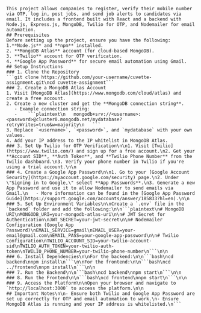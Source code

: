 ```# Cuvette Assignment - Job Posting Platform
This project allows companies to register, verify their mobile number via OTP, log in, post jobs, and send job alerts to candidates via email. It includes a frontend built with React and a backend with Node.js, Express.js, MongoDB, Twilio for OTP, and Nodemailer for email automation.
## Prerequisites
Before setting up the project, ensure you have the following:
1.**Node.js** and **npm** installed.
2. **MongoDB Atlas** account (for cloud-based MongoDB).
3. **Twilio** account for OTP verification.
4. **Google App Password** for secure email automation using Gmail.
## Setup Instructions
### 1. Clone the Repository
```git clone https://github.com/your-username/cuvette-assignment.git\ncd cuvette-assignment```
### 2. Create a MongoDB Atlas Account
1. Visit [MongoDB Atlas](https://www.mongodb.com/cloud/atlas) and create a free account.
2. Create a new cluster and get the **MongoDB connection string**.
   - Example connection string:
   -    ```plaintext\n   mongodb+srv://<username>:<password>@cluster0.mongodb.net/mydatabase?retryWrites=true&w=majority\n   ```
3. Replace `<username>`, `<password>`, and `mydatabase` with your own values.
4. Add your IP address to the IP whitelist in MongoDB Atlas.
### 3. Set Up Twilio for OTP Verification\n\n1. Visit [Twilio](https://www.twilio.com/) and sign up for a free account.\n2. Get your **Account SID**, **Auth Token**, and **Twilio Phone Number** from the Twilio dashboard.\n3. Verify your phone number in Twilio if you're using a trial account.\n\n
### 4. Create a Google App Password\n\n1. Go to your [Google Account Security](https://myaccount.google.com/security) page.\n2. Under \"Signing in to Google,\" select **App Passwords**.\n3. Generate a new App Password and use it to allow Nodemailer to send emails via Gmail.\n   - More information can be found in the [Google App Password Guide](https://support.google.com/accounts/answer/185833?hl=en).\n\n
### 5. Set Up Environment Variables\n\nCreate a `.env` file in the `backend` folder and add the following:\n\n```plaintext\n# MongoDB URI\nMONGODB_URI=your-mongodb-atlas-uri\n\n# JWT Secret for Authentication\nJWT_SECRET=your-jwt-secret\n\n# Nodemailer Configuration (Google App Password)\nEMAIL_SERVICE=gmail\nEMAIL_USER=your-email@gmail.com\nEMAIL_PASS=your-google-app-password\n\n# Twilio Configuration\nTWILIO_ACCOUNT_SID=your-twilio-account-sid\nTWILIO_AUTH_TOKEN=your-twilio-auth-token\nTWILIO_PHONE_NUMBER=your-twilio-phone-number\n```\n\n
### 6. Install Dependencies\n\nFor the backend:\n\n```bash\ncd backend\nnpm install\n```\n\nFor the frontend:\n\n```bash\ncd ../frontend\nnpm install\n```\n\n
### 7. Run the Backend\n\n```bash\ncd backend\nnpm start\n```\n\n
### 8. Run the Frontend\n\n```bash\ncd frontend\nnpm start\n```\n\n
### 9. Access the Platform\n\nOpen your browser and navigate to `http://localhost:3000` to access the platform.\n\n
## Important Notes\n\n- Ensure both Twilio and Google App Password are set up correctly for OTP and email automation to work.\n- Ensure MongoDB Atlas is running and your IP address is whitelisted.\n```
